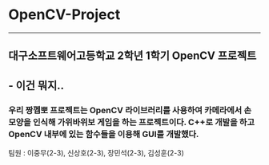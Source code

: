 # OpenCV-Project
<hr>
<h2>대구소프트웨어고등학교 2학년 1학기 OpenCV 프로젝트</h2>

<h2>- 이건 뭐지..</h2>
<h3>우리 짱껨뽀 프로젝트는 OpenCV 라이브러리를 사용하여 카메라에서
손 모양을 인식해 가위바위보 게임을 하는 프로젝트이다.
C++로 개발을 하고 OpenCV 내부에 있는 함수들을 이용해 GUI를 개발했다.</h3>



팀원 : 이중무(2-3), 신상호(2-3), 장민석(2-3), 김성훈(2-3)
